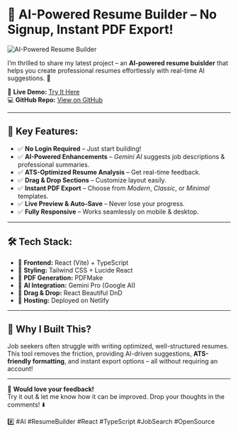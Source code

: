 # 🚀 AI-Powered Resume Builder – No Signup, Instant PDF Export!

![AI-Powered Resume Builder](https://www.jobhero.com/resources/wp-content/uploads/2025/01/resume-builder-hero-banner-update.png)

I’m thrilled to share my latest project – an **AI-powered resume buislder** that helps you create professional resumes effortlessly with real-time AI suggestions. 🎯

🔗 **Live Demo:** [Try It Here](https://resume-builder-gamma-lilac-30.vercel.app/)  
💻 **GitHub Repo:** [View on GitHub](https://github.com/LittleCodr/resume-builder)

---

## 🌟 Key Features:
- ✅ **No Login Required** – Just start building!
- ✅ **AI-Powered Enhancements** – *Gemini AI* suggests job descriptions & professional summaries.
- ✅ **ATS-Optimized Resume Analysis** – Get real-time feedback.
- ✅ **Drag & Drop Sections** – Customize layout easily.
- ✅ **Instant PDF Export** – Choose from *Modern*, *Classic*, or *Minimal* templates.
- ✅ **Live Preview & Auto-Save** – Never lose your progress.
- ✅ **Fully Responsive** – Works seamlessly on mobile & desktop.

---

## 🛠 Tech Stack:
- 🔹 **Frontend:** React (Vite) + TypeScript
- 🔹 **Styling:** Tailwind CSS + Lucide React
- 🔹 **PDF Generation:** PDFMake
- 🔹 **AI Integration:** Gemini Pro (Google AI)
- 🔹 **Drag & Drop:** React Beautiful DnD
- 🔹 **Hosting:** Deployed on Netlify

---

## 🚀 Why I Built This?
Job seekers often struggle with writing optimized, well-structured resumes. This tool removes the friction, providing AI-driven suggestions, **ATS-friendly formatting**, and instant export options – all without requiring an account!

---

👀 **Would love your feedback!**  
Try it out & let me know how it can be improved. Drop your thoughts in the comments! ⬇️

#️⃣ #AI #ResumeBuilder #React #TypeScript #JobSearch #OpenSource
